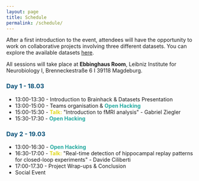 ```yaml
---
layout: page
title: Schedule
permalink: /schedule/
---
```


<p>After a first introduction to the event, attendees will have the opportunity to work on collaborative projects involving three different datasets. You can explore the available datasets <a href="https://brainhackmagdeburg.github.io/tutorials/">here</a>. 
<p>All sessions will take place at <b>Ebbinghaus Room</b>, Leibniz Institute for Neurobiology I, Brenneckestraße 6 I 39118 Magdeburg.</p>

<style>
  h3 {
    font-weight: bold;
    color: #065078;
  }
  .bold-color {
    font-weight: bold;
    color: #23a99f;
  }
  .Talk {
    font-weight: bold;
    color: #e0d821;
  }
</style>

<h3>Day 1 - 18.03</h3>
  <ul>
    <li>13:00-13:30 - Introduction to Brainhack & Datasets Presentation </li>
    <li>13:00-15:00 - Teams organisation & <span class="bold-color">Open Hacking</span></li>
    <li>15:00-15:30 - <span class="Talk">Talk:</span> "Introduction to fMRI analysis" - Gabriel Ziegler</li>
    <li>15:30-17:30 - <span class="bold-color">Open Hacking</span></li>
  </ul>

<h3>Day 2 - 19.03</h3>
  <ul>
    <li>13:00-16:30 - <span class="bold-color">Open Hacking</span></li>
    <li>16:30-17:00 - <span class="talk"> Talk:</span> "Real-time detection of hippocampal replay patterns for closed-loop experiments" - Davide Ciliberti </li>
    <li>17:00-17.30 - Project Wrap-ups & Conclusion </li>
    <li>Social Event</li>
  </ul>

  
